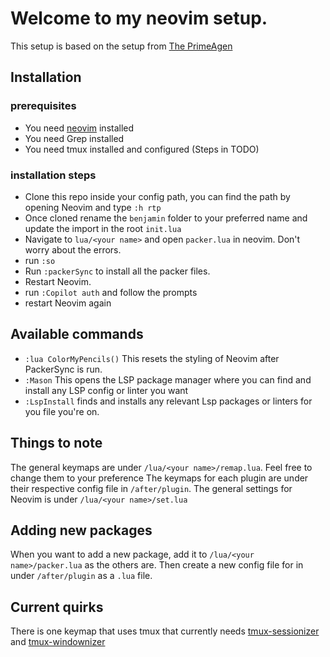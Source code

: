 # Welcome to my neovim setup.

This setup is based on the setup from [The PrimeAgen](https://www.youtube.com/watch?v=w7i4amO_zaE)

## Installation

### prerequisites
- You need [neovim](https://neovim.io/) installed
- You need Grep installed
- You need tmux installed and configured (Steps in TODO)

### installation steps
- Clone this repo inside your config path, you can find the path by opening Neovim and type `:h rtp`
- Once cloned rename the `benjamin` folder to your preferred name and update the import in the root `init.lua` 
- Navigate to `lua/<your name>` and open `packer.lua` in neovim. Don't worry about the errors.
- run `:so`
- Run `:packerSync` to install all the packer files.
- Restart Neovim.
- run `:Copilot auth` and follow the prompts
- restart Neovim again


## Available commands
- `:lua ColorMyPencils()` This resets the styling of Neovim after PackerSync is run.
- `:Mason` This opens the LSP package manager where you can find and install any LSP config or linter you want
- `:LspInstall` finds and installs any relevant Lsp packages or linters for you file you're on.

## Things to note
The general keymaps are under `/lua/<your name>/remap.lua`. Feel free to change them to your preference
The keymaps for each plugin are under their respective config file in `/after/plugin`.
The general settings for Neovim is under `/lua/<your name>/set.lua`


## Adding new packages
When you want to add a new package, add it to `/lua/<your name>/packer.lua` as the others are. Then create a new config file for in under `/after/plugin` as a `.lua` file.

## Current quirks
There is one keymap that uses tmux that currently needs [tmux-sessionizer](https://github.com/ThePrimeagen/.dotfiles/blob/master/bin/.local/scripts/tmux-sessionizer) and [tmux-windownizer](https://github.com/ThePrimeagen/.dotfiles/blob/master/bin/.local/scripts/tmux-windowizer)
